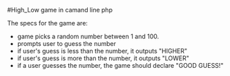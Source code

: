 #High_Low game in camand line php

The specs for the game are:

- game picks a random number between 1 and 100.
- prompts user to guess the number
- if user's guess is less than the number, it outputs "HIGHER"
- if user's guess is more than the number, it outputs "LOWER"
- if a user guesses the number, the game should declare "GOOD GUESS!"